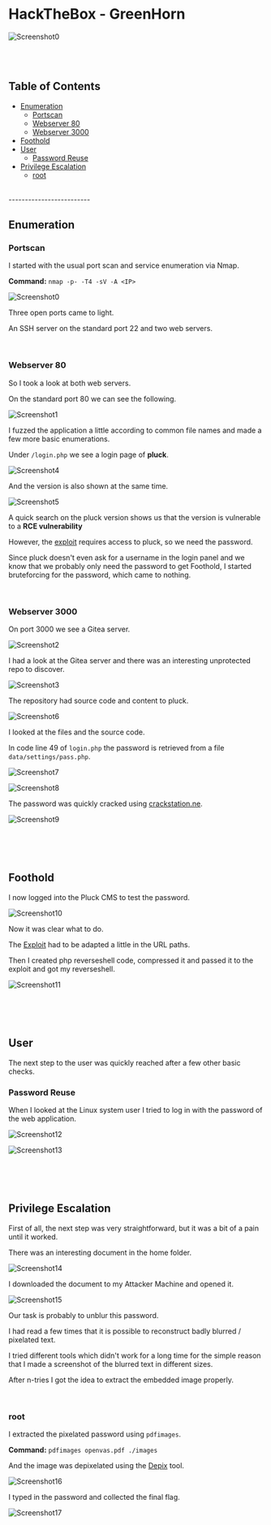 # HackTheBox - GreenHorn

![Screenshot0](./screenshots/PermX.png)

<br>
<br>

## Table of Contents

- [Enumeration](#Enumeration)
    - [Portscan](#Portscan)
    - [Webserver 80](#Webserver-80)
    - [Webserver 3000](#Webserver-3000)
- [Foothold](#Foothold)
- [User](#User)
	- [Password Reuse](#Password-Reuse)
- [Privilege Escalation](#Privilege-Escalation)
	- [root](#root)

<br>
-------------------------
<br>

## Enumeration

### Portscan

I started with the usual port scan and service enumeration via Nmap.

__Command:__ `nmap -p- -T4 -sV -A <IP>`

![Screenshot0](./screenshots/0.png)

Three open ports came to light.

An SSH server on the standard port 22 and two web servers.

<br>

### Webserver 80

So I took a look at both web servers.

On the standard port 80 we can  see the following.

![Screenshot1](./screenshots/1.png)

I fuzzed the application a little according to common file names and made a few more basic enumerations.

Under `/login.php` we see a login page of __pluck__.

![Screenshot4](./screenshots/4.png)

And the version is also shown at the same time.

![Screenshot5](./screenshots/5.png)

A quick search on the pluck version shows us that the version is vulnerable to a __RCE vulnerability__

However, the [exploit](https://www.exploit-db.com/exploits/51592) requires access to pluck, so we need the password.

Since pluck doesn't even ask for a username in the login panel and we know that we probably only need the password to get Foothold, I started bruteforcing for the password, which came to nothing.

<br>

### Webserver 3000

On port 3000 we see a Gitea server.

![Screenshot2](./screenshots/2.png)

I had a look at the Gitea server and there was an interesting unprotected repo to discover.

![Screenshot3](./screenshots/3.png)

The repository had source code and content to pluck.

![Screenshot6](./screenshots/6.png)

I looked at the files and the source code.

In code line 49 of `login.php` the password is retrieved from a file `data/settings/pass.php`.

![Screenshot7](./screenshots/7.png)

![Screenshot8](./screenshots/8.png)

The password was quickly cracked using [crackstation.ne](https://crackstation.net/).

![Screenshot9](./screenshots/9.png)

<br>
<br>
<br>

## Foothold

I now logged into the Pluck CMS to test the password.

![Screenshot10](./screenshots/10.png)

Now it was clear what to do.

The [Exploit](https://www.exploit-db.com/exploits/51592) had to be adapted a little in the URL paths.

Then I created php reverseshell code, compressed it and passed it to the exploit and got my reverseshell.

![Screenshot11](./screenshots/11.png)

<br>
<br>
<br>

## User

The next step to the user was quickly reached after a few other basic checks.

### Password Reuse

When I looked at the Linux system user I tried to log in with the password of the web application.

![Screenshot12](./screenshots/12.png)

![Screenshot13](./screenshots/13.png)

<br>
<br>
<br>

## Privilege Escalation

First of all, the next step was very straightforward, but it was a bit of a pain until it worked.

There was an interesting document in the home folder.

![Screenshot14](./screenshots/14.png)

I downloaded the document to my Attacker Machine and opened it.

![Screenshot15](./screenshots/15.png)

Our task is probably to unblur this password.

I had read a few times that it is possible to reconstruct badly blurred / pixelated text.

I tried different tools which didn't work for a long time for the simple reason that I made a screenshot of the blurred text in different sizes.

After n-tries I got the idea to extract the embedded image properly.

<br>

### root

I extracted the pixelated password using `pdfimages`.

__Command:__ `pdfimages openvas.pdf ./images`

And the image was depixelated using the [Depix](https://github.com/spipm/Depix) tool.

![Screenshot16](./screenshots/16.png)

I typed in the password and collected the final flag.

![Screenshot17](./screenshots/17.png)
